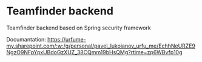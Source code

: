 # Teamfinder backend
Teamfinder backend based on Spring security framework

Documantation:
https://urfume-my.sharepoint.com/:w:/g/personal/pavel_lukoianov_urfu_me/EchhNeURZE9NgzO9NFpYpxUBdoGzXUZ_38CQmm19bHsQMg?rtime=zp6WBvfp10g
